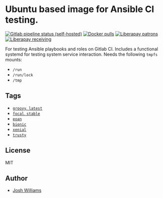 # Ubuntu based image for Ansible CI testing.

[![Gitlab pipeline status (self-hosted)](https://git.dubzland.net/jdubz/docker-ci-ubuntu/badges/focal/pipeline.svg)](https://git.dubzland.net/jdubz/docker-ci-ubuntu)
[![Docker pulls](https://img.shields.io/docker/pulls/jdubz/docker-ci-ubuntu.svg?maxAge=2592000)](https://hub.docker.com/r/jdubz/docker-ci-ubuntu/)
[![Liberapay patrons](https://img.shields.io/liberapay/patrons/jdubz)](https://liberapay.com/jdubz/donate)
[![Liberapay receiving](https://img.shields.io/liberapay/receives/jdubz)](https://liberapay.com/jdubz/donate)

For testing Ansible playbooks and roles on Gitlab CI. Includes a functional
systemd for testing system service interaction.  Needs the following `tmpfs`
mounts:

* `/run`
* `/run/lock`
* `/tmp`

## Tags

- [`groovy`, `latest`](https://git.dubzland.net/jdubz/docker-ci-ubuntu/blob/main/Dockerfile)
- [`focal`, `stable`](https://git.dubzland.net/jdubz/docker-ci-ubuntu/blob/focal/Dockerfile)
- [`eoan`](https://git.dubzland.net/jdubz/docker-ci-ubuntu/blob/eoan/Dockerfile)
- [`bionic`](https://git.dubzland.net/jdubz/docker-ci-ubuntu/blob/bionic/Dockerfile)
- [`xenial`](https://git.dubzland.net/jdubz/docker-ci-ubuntu/blob/xenial/Dockerfile)
- [`trusty`](https://git.dubzland.net/jdubz/docker-ci-ubuntu/blob/trusty/Dockerfile)

## License

MIT

## Author

* [Josh Williams](https://dubzland.net)
